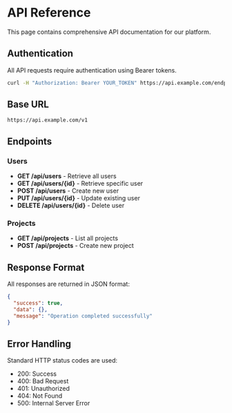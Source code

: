 # API Reference

This page contains comprehensive API documentation for our platform.

## Authentication
All API requests require authentication using Bearer tokens.

```bash
curl -H "Authorization: Bearer YOUR_TOKEN" https://api.example.com/endpoint
```

## Base URL
```
https://api.example.com/v1
```

## Endpoints

### Users
- **GET /api/users** - Retrieve all users
- **GET /api/users/{id}** - Retrieve specific user
- **POST /api/users** - Create new user
- **PUT /api/users/{id}** - Update existing user
- **DELETE /api/users/{id}** - Delete user

### Projects
- **GET /api/projects** - List all projects
- **POST /api/projects** - Create new project

## Response Format
All responses are returned in JSON format:

```json
{
  "success": true,
  "data": {},
  "message": "Operation completed successfully"
}
```

## Error Handling
Standard HTTP status codes are used:
- 200: Success
- 400: Bad Request
- 401: Unauthorized
- 404: Not Found
- 500: Internal Server Error